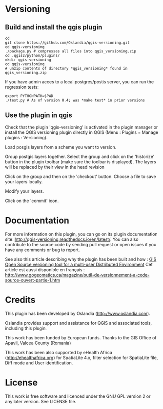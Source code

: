 Versioning
==========

Build and install the qgis plugin
---------------------------------

    cd
    git clone https://github.com/Oslandia/qgis-versioning.git
    cd qgis-versioning
    ./package.py # compresses all files into qgis_versioning.zip
    cd .qgis2/python/plugins/
    mkdir qgis-versioning
    cd qgis-versioning
    # unzip contents of directory *qgis_versioning* found in qgis_versioning.zip

If you have admin acces to a local postgres/postis server, you can run the regression tests:

    export PYTHONPATH=$PWD
    ./test.py # As of version 0.4; was *make test* in prior versions

Use the plugin in qgis
----------------------

Check that the plugin 'qgis-versioning' is activated in the plugin manager or install the QGIS versioning plugin directly in QGIS (Menu : Plugins = Manage plugins : Versioning).

Load posgis layers from a scheme you want to version.

Group postgis layers together. Select the group and click on the 'historize' button in the plugin toolbar (make sure the toolbar is displayed). The layers will be replaced by their view in the head revision

Click on the group and then on the 'checkout' button. Choose a file to save your layers locally.

Modify your layers.

Click on the 'commit' icon.

Documentation
=======

For more information on this plugin, you can go on its plugin documentation site: http://qgis-versioning.readthedocs.io/en/latest/. You can also contribute to the source code by sending pull request or open issues if you have any comments or bug to report.

See also this article describing why the plugin has been built and how : [GIS Open Source versioning tool for a multi-user Distributed Environment](http://www.gogeomatics.ca/magazine/gis-open-source-versioning-tool-part-1.htm)
Cet article est aussi disponible en français : http://www.gogeomatics.ca/magazine/outil-de-versionnement-a-code-source-ouvert-partie-1.htm

Credits
=======

This plugin has been developed by Oslandia (http://www.oslandia.com).

Oslandia provides support and assistance for QGIS and associated tools, including this plugin.

This work has been funded by European funds.
Thanks to the GIS Office of Apavil, Valcea County (Romania)

This work has been also supported by eHealth Africa (http://ehealthafrica.org) for SpatiaLite 4.x, filter selection for SpatiaLite file, Diff mode and User identification.

License
=======

This work is free software and licenced under the GNU GPL version 2 or any later version.
See LICENSE file.

